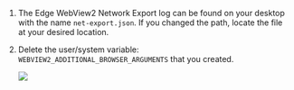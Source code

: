 1. The Edge WebView2 Network Export log can be found on your desktop with the name `net-export.json`. If you changed the path, locate the file at your desired location.
2. Delete the user/system variable: `WEBVIEW2_ADDITIONAL_BROWSER_ARGUMENTS` that you created.

    ![](https://joji.blob.core.windows.net/recipe/edge-webview2-netexport-log-2.png)
